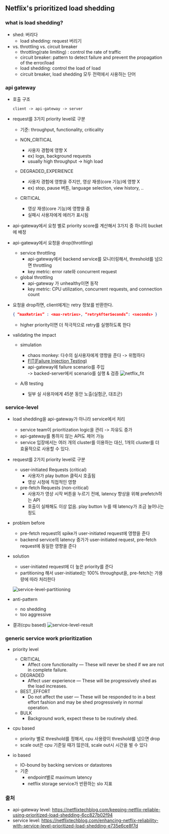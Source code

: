 ## Netflix's prioritized load shedding

### what is load shedding?
- shed: 버리다
    - load shedding: request 버리기
- vs. throttling vs. circuit breaker
    - throttling(rate limiting) : control the rate of traffic
    - circuit breaker: pattern to detect failure and prevent the propagation of the error/load
    - load shedding: control the load of load
    - circuit breaker, load shedding 모두 전력에서 사용하는 단어

### api gateway

- 호출 구조
    ```
    client -> api-gateway -> server
    ```
- request를 3가지 priority level로 구분
    - 기준: throughput, functionality, criticality
    - NON_CRITICAL
        - 사용자 경험에 영향 X
        - ex) logs, background requests
        - usually high throughput -> high load

    - DEGRADED_EXPERIENCE
        - 사용자 경험에 영향을 주지만, 영상 재생(core 기능)에 영향 X
        - ex) stop, pause 버튼, language selection, view history, ..

    - CRITICAL
        - 영상 재생(core 기능)에 영향을 줌
        - 실패시 사용자에게 에러가 표시됨

- api-gateway에서 요청 별로 priority score를 계산해서 3가지 중 하나의 bucket에 배정
- api-gateway에서 요청을 drop(throttling)
    - service throttling
        - api-gateway에서 backend service를 모니터링해서, threshold를 넘으면 throttling
        - key metric: error rate와 concurrent request
    - global throttling
        - api-gateway 가 unhealthy이면 동작
        - key metric: CPU utilization, concurrent requests, and connection count

- 요청을 drop하면, client에게는 retry 정보를 반환한다.
    ```json
    { “maxRetries” : <max-retries>, “retryAfterSeconds”: <seconds> }
    ```
    - higher priority이면 더 적극적으로 retry를 실행하도록 한다

- validating the impact
    - simulation
        - chaos monkey: 다수의 실사용자에게 영향을 준다 -> 위험하다
        - [FIT(Failure Injection Testing)](https://netflixtechblog.com/fit-failure-injection-testing-35d8e2a9bb2)
        - api-gateway에 failure scenario를 주입 \
            -> backed-server에서 scenario를 실행 & 검증
        ![netflix_fit](netflix_fit.png)

    - A/B testing
        - 일부 실 사용자에게 45분 동안 노출(실험군, 대조군)

### service-level
- load shedding을 api-gateway가 아니라 service에서 처리
    - service team이 prioritization logic을 관리 -> 자유도 증가
    - api-gateway를 통하지 않는 API도 제어 가능
    - service 입장에서는 여러 개의 cluster를 이용하는 대신, 1개의 cluster를 더 효율적으로 사용할 수 있다.

- request를 2가지 priority level로 구분
    - user-initiated Requests (critical)
        - 사용자가 play button 클릭시 호출됨
        - 영상 시청에 직접적인 영향
    - pre-fetch Requests (non-critical)
        - 사용자가 영상 시작 버튼을 누르기 전에, latency 향상을 위해 prefetch하는 API
        - 호출이 실패해도 이상 없음. play button 누를 때 latency가 조금 늘어나는 정도

- problem before
    - pre-fetch request의 spike가 user-initiated request에 영향을 준다
    - backend service의 latency 증가가 user-initiated request, pre-fetch request에 동일한 영향을 준다
- solution
    - user-initiated request에 더 높은 priority를 준다
    - partitioning 해서 user-initiated는 100% throughput을, pre-fetch는 가용량에 따라 처리한다

    ![service-level-partitioning](service-level-partitioning.png)

- anti-pattern
    - no shedding
    - too aggressive

- 결과(cpu based)
    ![service-level-result](service-level-result.png)


### generic service work prioritization
- priority level
    - CRITICAL
        - Affect core functionality — These will never be shed if we are not in complete failure.
    - DEGRADED
        - Affect user experience — These will be progressively shed as the load increases.
    - BEST_EFFORT
        - Do not affect the user — These will be responded to in a best effort fashion and may be shed progressively in normal operation.
    - BULK
        - Background work, expect these to be routinely shed.

- cpu based
    - priority 별로 threshold를 정해서, cpu 사용량이 threshold를 넘으면 drop
    - scale out은 cpu 기준일 때가 많은데, scale out시 시간을 벌 수 있다

- io based
    - IO-bound by backing services or datastores
    - 기준
        - endpoint별로 maximum latency
        - netflix storage service가 반환하는 slo 지표


### 출처
- api-gateway level: https://netflixtechblog.com/keeping-netflix-reliable-using-prioritized-load-shedding-6cc827b02f94
- service level: https://netflixtechblog.com/enhancing-netflix-reliability-with-service-level-prioritized-load-shedding-e735e6ce8f7d
